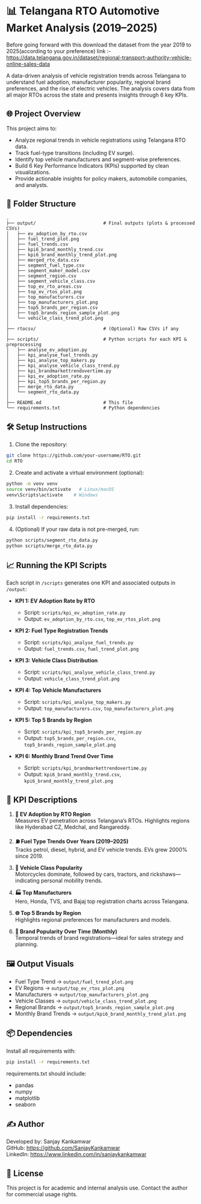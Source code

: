 # 📊 Telangana RTO Automotive Market Analysis (2019–2025)
Before going forward with this download the dataset from the year 2019 to 2025(according to your preference) link :- https://data.telangana.gov.in/dataset/regional-transport-authority-vehicle-online-sales-data


A data-driven analysis of vehicle registration trends across Telangana to understand fuel adoption, manufacturer popularity, regional brand preferences, and the rise of electric vehicles. The analysis covers data from all major RTOs across the state and presents insights through 6 key KPIs.

## 🌐 Project Overview

This project aims to:

- Analyze regional trends in vehicle registrations using Telangana RTO data.
- Track fuel-type transitions (including EV surge).
- Identify top vehicle manufacturers and segment-wise preferences.
- Build 6 Key Performance Indicators (KPIs) supported by clean visualizations.
- Provide actionable insights for policy makers, automobile companies, and analysts.

## 📁 Folder Structure

```
.
├── output/                         # Final outputs (plots & processed CSVs)
│   ├── ev_adoption_by_rto.csv
│   ├── fuel_trend_plot.png
│   ├── fuel_trends.csv
│   ├── kpi6_brand_monthly_trend.csv
│   ├── kpi6_brand_monthly_trend_plot.png
│   ├── merged_rto_data.csv
│   ├── segment_fuel_type.csv
│   ├── segment_maker_model.csv
│   ├── segment_region.csv
│   ├── segment_vehicle_class.csv
│   ├── top_ev_rto_areas.csv
│   ├── top_ev_rtos_plot.png
│   ├── top_manufacturers.csv
│   ├── top_manufacturers_plot.png
│   ├── top5_brands_per_region.csv
│   ├── top5_brands_region_sample_plot.png
│   └── vehicle_class_trend_plot.png
│
├── rtocsv/                         # (Optional) Raw CSVs if any
│
├── scripts/                        # Python scripts for each KPI & preprocessing
│   ├── analyse_ev_adoption.py
│   ├── kpi_analyse_fuel_trends.py
│   ├── kpi_analyse_top_makers.py
│   ├── kpi_analyse_vehicle_class_trend.py
│   ├── kpi_brandmarkettrendovertime.py
│   ├── kpi_ev_adoption_rate.py
│   ├── kpi_top5_brands_per_region.py
│   ├── merge_rto_data.py
│   └── segment_rto_data.py
│
├── README.md                       # This file
└── requirements.txt                # Python dependencies
```

## 🛠️ Setup Instructions

1. Clone the repository:

```bash
git clone https://github.com/your-username/RTO.git
cd RTO
```

2. Create and activate a virtual environment (optional):

```bash
python -m venv venv
source venv/bin/activate   # Linux/macOS
venv\Scripts\activate    # Windows
```

3. Install dependencies:

```bash
pip install -r requirements.txt
```

4. (Optional) If your raw data is not pre-merged, run:

```bash
python scripts/segment_rto_data.py
python scripts/merge_rto_data.py
```

## 📈 Running the KPI Scripts

Each script in `/scripts` generates one KPI and associated outputs in `/output`:

- **KPI 1: EV Adoption Rate by RTO**
  - Script: `scripts/kpi_ev_adoption_rate.py`
  - Output: `ev_adoption_by_rto.csv`, `top_ev_rtos_plot.png`

- **KPI 2: Fuel Type Registration Trends**
  - Script: `scripts/kpi_analyse_fuel_trends.py`
  - Output: `fuel_trends.csv`, `fuel_trend_plot.png`

- **KPI 3: Vehicle Class Distribution**
  - Script: `scripts/kpi_analyse_vehicle_class_trend.py`
  - Output: `vehicle_class_trend_plot.png`

- **KPI 4: Top Vehicle Manufacturers**
  - Script: `scripts/kpi_analyse_top_makers.py`
  - Output: `top_manufacturers.csv`, `top_manufacturers_plot.png`

- **KPI 5: Top 5 Brands by Region**
  - Script: `scripts/kpi_top5_brands_per_region.py`
  - Output: `top5_brands_per_region.csv`, `top5_brands_region_sample_plot.png`

- **KPI 6: Monthly Brand Trend Over Time**
  - Script: `scripts/kpi_brandmarkettrendovertime.py`
  - Output: `kpi6_brand_monthly_trend.csv`, `kpi6_brand_monthly_trend_plot.png`

## 🧮 KPI Descriptions

1. **📍 EV Adoption by RTO Region**  
   Measures EV penetration across Telangana’s RTOs. Highlights regions like Hyderabad CZ, Medchal, and Rangareddy.

2. **⛽ Fuel Type Trends Over Years (2019–2025)**  
   Tracks petrol, diesel, hybrid, and EV vehicle trends. EVs grew 2000% since 2019.

3. **🚗 Vehicle Class Popularity**  
   Motorcycles dominate, followed by cars, tractors, and rickshaws—indicating personal mobility trends.

4. **🏭 Top Manufacturers**  
   Hero, Honda, TVS, and Bajaj top registration charts across Telangana.

5. **🌐 Top 5 Brands by Region**  
   Highlights regional preferences for manufacturers and models.

6. **📆 Brand Popularity Over Time (Monthly)**  
   Temporal trends of brand registrations—ideal for sales strategy and planning.

## 🖼️ Output Visuals

- Fuel Type Trend → `output/fuel_trend_plot.png`
- EV Regions → `output/top_ev_rtos_plot.png`
- Manufacturers → `output/top_manufacturers_plot.png`
- Vehicle Classes → `output/vehicle_class_trend_plot.png`
- Regional Brands → `output/top5_brands_region_sample_plot.png`
- Monthly Brand Trends → `output/kpi6_brand_monthly_trend_plot.png`

## 📦 Dependencies

Install all requirements with:

```bash
pip install -r requirements.txt
```

requirements.txt should include:

- pandas
- numpy
- matplotlib
- seaborn

## ✍️ Author

Developed by: Sanjay Kankamwar  
GitHub: https://github.com/SanjayKankamwar  
LinkedIn: https://www.linkedin.com/in/sanjaykankamwar

## 📜 License

This project is for academic and internal analysis use. Contact the author for commercial usage rights.
